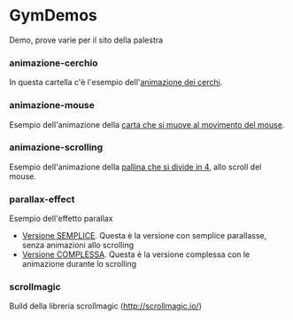# GymDemos

Demo, prove varie per il sito della palestra



### animazione-cerchio
In questa cartella c'è l'esempio dell'[animazione dei cerchi](http://demo01.dsit.it/gymdemos/animazione-cerchio/).


### animazione-mouse
Esempio dell'animazione della [carta che si muove al movimento del mouse](http://demo01.dsit.it/gymdemos/animazione-mouse).


### animazione-scrolling
Esempio dell'animazione della [pallina che si divide in 4](http://demo01.dsit.it/gymdemos/animazione-scrolling), allo scroll del mouse.


### parallax-effect
Esempio dell'effetto parallax
- [Versione SEMPLICE](http://demo01.dsit.it/gymdemos/parallax-effect/semplice.html). Questa è la versione con semplice parallasse, senza animazioni allo scrolling
- [Versione COMPLESSA](http://demo01.dsit.it/gymdemos/parallax-effect/complesso.html). Questa è la versione complessa con le animazione durante lo scrolling


### scrollmagic
Build della libreria scrollmagic (http://scrollmagic.io/)
